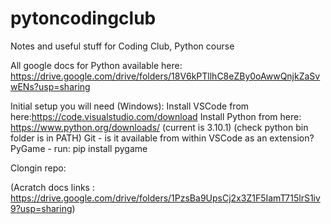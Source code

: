 # pytoncodingclub
Notes and useful stuff for Coding Club, Python course

All google docs for Python available here: https://drive.google.com/drive/folders/18V6kPTllhC8eZBy0oAwwQnjkZaSvwENs?usp=sharing

Initial setup you will need (Windows):
Install VSCode from here:https://code.visualstudio.com/download
Install Python from here: https://www.python.org/downloads/ (current is 3.10.1)
(check python bin folder is in PATH)
Git - is it available from within VSCode as an extension?
PyGame - run: pip install pygame

Clongin repo: 















(Acratch docs links : https://drive.google.com/drive/folders/1PzsBa9UpsCj2x3Z1F5IamT715lrS1iv9?usp=sharing)
